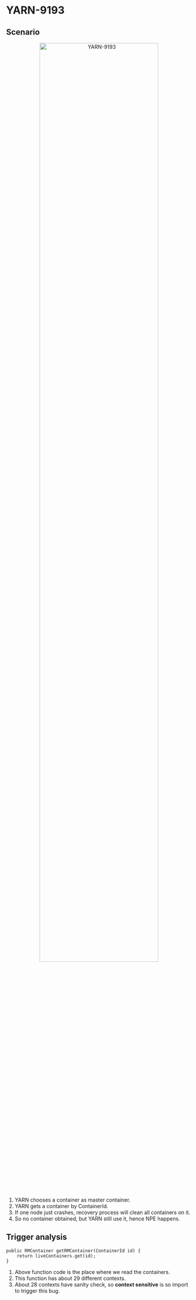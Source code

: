 # YARN-9193

## Scenario

<div  align="center">    
 <img src="https://github.com/lujiefsi/CrashTuner/blob/master/pictures/9193.png" width="80%" height="80%" alt="YARN-9193" align=center />
</div>




1. YARN  chooses a container as master container.
2. YARN gets a container by ContainerId.
3. If one node just crashes, recovery process will clean all containers on it.
4. So no  container obtained, but YARN still use it, hence NPE happens.

## Trigger analysis

```
public RMContainer getRMContainer(ContainerId id) {
    return liveContainers.get(id);
}
```

1. Above function code is the place where we read the containers.
2. This function has about 29 different contexts.
3. About 28 contexts have sanity check, so **context sensitive** is so import to trigger this bug.